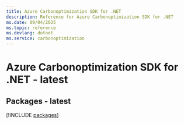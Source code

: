 ```yaml
---
title: Azure Carbonoptimization SDK for .NET
description: Reference for Azure Carbonoptimization SDK for .NET
ms.date: 09/04/2025
ms.topic: reference
ms.devlang: dotnet
ms.service: carbonoptimization
---
```

# Azure Carbonoptimization SDK for .NET - latest
## Packages - latest
[!INCLUDE [packages](carbonoptimization-index.md)]